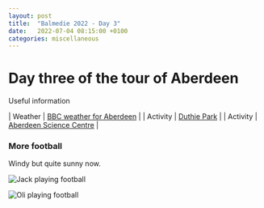 ```yaml
---
layout: post
title:  "Balmedie 2022 - Day 3"
date:   2022-07-04 08:15:00 +0100
categories: miscellaneous
---
```

# Day three of the tour of Aberdeen

Useful information

| Weather | [BBC weather for Aberdeen](https://www.bbc.co.uk/weather/2657832)      |
| Activity   | [Duthie Park](https://www.visitabdn.com/listing/duthie-park)    |
| Activity   | [Aberdeen Science Centre](https://aberdeensciencecentre.org/)      |

### More football
Windy but quite sunny now.    

![Jack playing football](/assets/PXL_20220704_161039858-01.jpg)

![Oli playing football](/assets/PXL_20220704_160748164-01.jpg)

